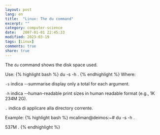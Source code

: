 ```yaml
---
layout: post
lang: en
title:  "Linux: The du command"
excerpt: ""
category: computer-science
date:   2007-01-01 22:45:33
modified: 2023-03-19
tags: [Linux]
comments: true
share: true
---
```


The `du` command shows the disk space used.

Use:
{% highlight bash %}
du -s -h .
{% endhighlight %}
Where:

`-s` indica --summarise display only a total for each argument.


`-h` indica --human-readable print sizes in human readable format (e.g., 1K 234M 2G).

`.` indica di applicare alla directory corrente.

Example:
{% highlight bash %}
mcaliman@deimos:~# du -s -h .

537M .
{% endhighlight %}